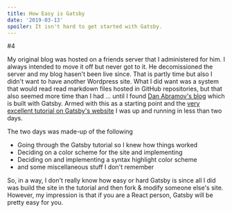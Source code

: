 ```yaml
---
title: How Easy is Gatsby
date: '2019-03-13'
spoiler: It isn't hard to get started with Gatsby.
---
```


#4

My original blog was hosted on a friends server that I administered for him. I always intended to move it off but never got to it. He decomissioned the server and my blog hasen't been live since. That is partly time but also I didn't want to have another Wordpress site. What I did want was a system that would read read markdown files hosted in GitHub repositories, but that also seemed more time than I had ... until I found [Dan Abramov's blog](https://overreacted.io) which is built with Gatsby. Armed with this as a starting point and the [very excellent tutorial on Gatsby's website](https://www.gatsbyjs.org/tutorial/) I was up and running in less than two days.

The two days was made-up of the following
- Going through the Gatsby tutorial so I knew how things worked
- Deciding on a color scheme for the site and implementing
- Deciding on and implementing a syntax highlight color scheme
- and some miscellaneous stuff I don't remember

So, in a way, I don't really know how easy or hard Gatsby is since all I did was build the site in the tutorial and then fork & modify someone else's site. However, my impression is that if you are a React person, Gatsby will be pretty easy for you.